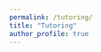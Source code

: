 ```yaml
---
permalink: /tutoring/
title: "Tutoring"
author_profile: true
---
```


<!-- Calendly inline widget begin -->
<div class="calendly-inline-widget" data-url="https://calendly.com/clangdon-ad/tutoring-session" style="min-width:320px;height:700px;"></div>
<script type="text/javascript" src="https://assets.calendly.com/assets/external/widget.js" async></script>
<!-- Calendly inline widget end -->